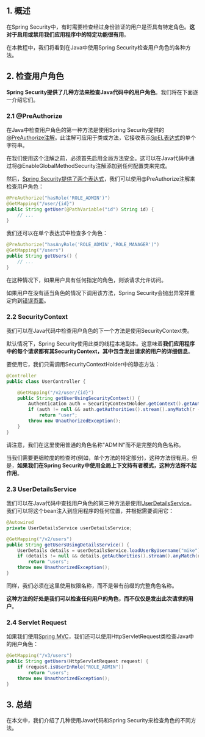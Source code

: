 ## 1. 概述

在Spring Security中，有时需要检查经过身份验证的用户是否具有特定角色。**这对于启用或禁用我们应用程序中的特定功能很有用**。

在本教程中，我们将看到在Java中使用Spring Security检查用户角色的各种方法。

## 2. 检查用户角色

**Spring Security提供了几种方法来检查Java代码中的用户角色**。我们将在下面逐一介绍它们。

### 2.1 @PreAuthorize

在Java中检查用户角色的第一种方法是使用Spring Security提供的[@PreAuthorize注解](https://www.baeldung.com/spring-security-method-security)。此注解可应用于类或方法，它接收表示[SpEL表达式](https://www.baeldung.com/spring-expression-language)的单个字符串。

在我们使用这个注解之前，必须首先启用全局方法安全。这可以在Java代码中通过将@EnableGlobalMethodSecurity注解添加到任何配置类来完成。

然后，[Spring Security提供了两个表达式](https://www.baeldung.com/basic-and-digest-authentication-for-a-rest-api-with-spring-security)，我们可以使用@PreAuthorize注解来检查用户角色：

```java
@PreAuthorize("hasRole('ROLE_ADMIN')")
@GetMapping("/user/{id}")
public String getUser(@PathVariable("id") String id) {
    // ...
}
```

我们还可以在单个表达式中检查多个角色：

```java
@PreAuthorize("hasAnyRole('ROLE_ADMIN','ROLE_MANAGER')")
@GetMapping("/users")
public String getUsers() {
    // ...
}
```

在这种情况下，如果用户具有任何指定的角色，则该请求允许访问。

如果用户在没有适当角色的情况下调用该方法，Spring Security会抛出异常并重定向到[错误页面](https://www.baeldung.com/spring-boot-custom-error-page)。

### 2.2 SecurityContext

我们可以在Java代码中检查用户角色的下一个方法是使用SecurityContext类。

默认情况下，Spring Security使用此类的线程本地副本。这意味着**我们应用程序中的每个请求都有其SecurityContext，其中包含发出请求的用户的详细信息**。

要使用它，我们只需调用SecurityContextHolder中的静态方法：

```java
@Controller
public class UserController {

    @GetMapping("/v2/user/{id}")
    public String getUserUsingSecurityContext() {
        Authentication auth = SecurityContextHolder.getContext().getAuthentication();
        if (auth != null && auth.getAuthorities().stream().anyMatch(r -> r.getAuthority().equals("ADMIN")))
            return "user";
        throw new UnauthorizedException();
    }
}
```

请注意，我们在这里使用普通的角色名称"ADMIN"而不是完整的角色名称。

当我们需要更细粒度的检查时(例如，单个方法的特定部分)，这种方法很有用。但是，**如果我们在Spring Security中使用全局上下文持有者模式，这种方法将不起作用**。

### 2.3 UserDetailsService

我们可以在Java代码中查找用户角色的第三种方法是使用[UserDetailsService](https://www.baeldung.com/spring-security-authentication-with-a-database)。我们可以将这个bean注入到应用程序的任何位置，并根据需要调用它：

```java
@Autowired
private UserDetailsService userDetailsService;

@GetMapping("/v2/users")
public String getUsersUsingDetailsService() {
    UserDetails details = userDetailsService.loadUserByUsername("mike");
    if (details != null && details.getAuthorities().stream().anyMatch(r -> r.getAuthority().equals("ADMIN")))
        return "users";
    throw new UnauthorizedException();
}
```

同样，我们必须在这里使用权限名称，而不是带有前缀的完整角色名称。

**这种方法的好处是我们可以检查任何用户的角色，而不仅仅是发出此次请求的用户**。

### 2.4 Servlet Request

如果我们使用[Spring MVC](https://www.baeldung.com/intro-to-servlets)，我们还可以使用HttpServletRequest类检查Java中的用户角色：

```java
@GetMapping("/v3/users")
public String getUsers(HttpServletRequest request) {
    if (request.isUserInRole("ROLE_ADMIN"))
        return "users";
    throw new UnauthorizedException();
}
```

## 3. 总结

在本文中，我们介绍了几种使用Java代码和Spring Security来检查角色的不同方法。